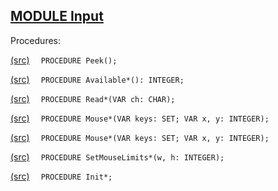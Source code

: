 
## [MODULE Input](https://github.com/io-core/Oberon/blob/main/Input.Mod)

Procedures:


[(src)](https://github.com/io-core/Oberon/blob/main/Input.Mod#L25) `  PROCEDURE Peek();`

[(src)](https://github.com/io-core/Oberon/blob/main/Input.Mod#L41) `  PROCEDURE Available*(): INTEGER;`

[(src)](https://github.com/io-core/Oberon/blob/main/Input.Mod#L46) `  PROCEDURE Read*(VAR ch: CHAR);`

[(src)](https://github.com/io-core/Oberon/blob/main/Input.Mod#L56) `  PROCEDURE Mouse*(VAR keys: SET; VAR x, y: INTEGER);`

[(src)](https://github.com/io-core/Oberon/blob/main/Input.Mod#L64) `  PROCEDURE Mouse*(VAR keys: SET; VAR x, y: INTEGER);`

[(src)](https://github.com/io-core/Oberon/blob/main/Input.Mod#L73) `  PROCEDURE SetMouseLimits*(w, h: INTEGER);`

[(src)](https://github.com/io-core/Oberon/blob/main/Input.Mod#L77) `  PROCEDURE Init*;`
